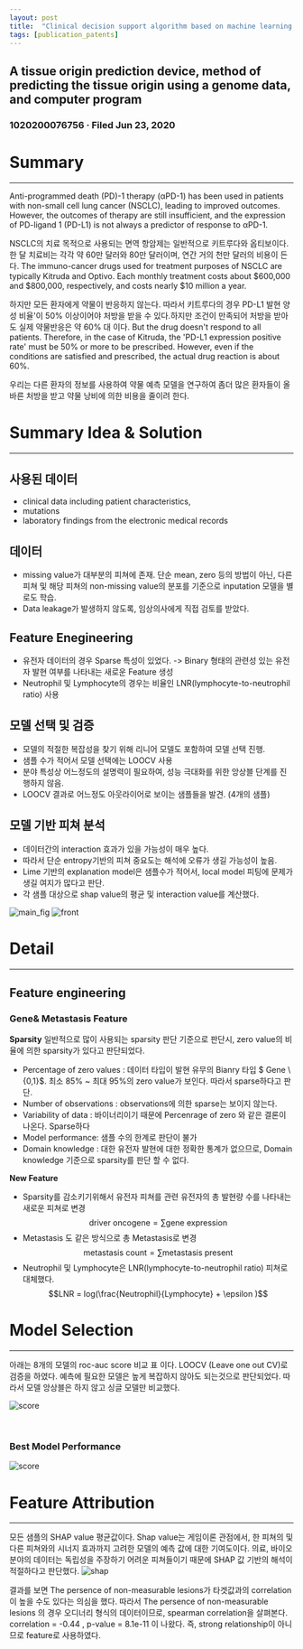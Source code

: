 ```yaml
---
layout: post
title:  "Clinical decision support algorithm based on machine learning to assess the clinical response to anti–pd-1 therapy"
tags: [publication_patents]
---
```



## A tissue origin prediction device, method of predicting the tissue origin using a genome data, and computer program
### 1020200076756 · Filed Jun 23, 2020

# Summary 
---

 Anti-programmed death (PD)-1 therapy (αPD-1) has been used in patients with non-small cell
lung cancer (NSCLC), leading to improved outcomes. However, the outcomes of therapy are still
insufficient, and the expression of PD-ligand 1 (PD-L1) is not always a predictor of response to
αPD-1. 

 NSCLC의 치료 목적으로 사용되는 면역 항암제는 일반적으로 키트루다와 옵티보이다.
한 달 치료비는 각각 약 60만 달러와 80만 달러이며, 연간 거의 천만 달러의 비용이 든다.
 The immuno-cancer drugs used for treatment purposes of NSCLC are typically Kitruda and Optivo.
Each monthly treatment costs about $600,000 and $800,000, respectively, and costs nearly $10 million a year.


하지만 모든 환자에게 약물이 반응하지 않는다. 따라서 키트루다의 경우 PD-L1 발현 양성 비율'이 50% 이상이어야 처방을 받을 수 있다.하지만 조건이 만족되어 처방을 받아도 실제 약물반응은 약 60% 대 이다. 
But the drug doesn't respond to all patients. Therefore, in the case of Kitruda, the 'PD-L1 expression positive rate' must be 50% or more to be prescribed. However, even if the conditions are satisfied and prescribed, the actual drug reaction is about 60%.

우리는 다른 환자의 정보를 사용하여 약물 예측 모델을 연구하여 좀더 많은 환자들이 올바른 처방을 받고 약물 낭비에 의한 비용을 줄이려 한다. 

# Summary Idea & Solution
---

## 사용된 데이터 
- clinical data including patient characteristics, 
- mutations
- laboratory findings from the electronic medical records

## 데이터 
- missing value가 대부분의 피쳐에 존재. 단순 mean, zero 등의 방법이 아닌, 다른 피쳐 및 해당 피쳐의 non-missing value의 분포를 기준으로 inputation 모델을 별로도 학습. 
- Data leakage가 발생하지 않도록, 임상의사에게 직접 검토를 받았다. 

## Feature Enegineering 
- 유전자 데이터의 경우 Sparse 특성이 있었다. -> Binary 형태의 관련성 있는 유전자 발현 여부를 나타내는 새로운 Feature 생성
- Neutrophil 및 Lymphocyte의 경우는 비율인 LNR(lymphocyte-to-neutrophil ratio) 사용 

## 모델 선택 및 검증
- 모델의 적절한 복잡성을 찾기 위해 리니어 모델도 포함하여 모델 선택 진행. 
- 샘플 수가 적어서 모델 선택에는 LOOCV 사용
- 분야 특성상 어느정도의 설명력이 필요하여, 성능 극대화를 위한 앙상블 단계를 진행하지 않음. 
- LOOCV 결과로 어느정도 아웃라이어로 보이는 샘플들을 발견. (4개의 샘플)

## 모델 기반 피쳐 분석
- 데이터간의 interaction 효과가 있을 가능성이 매우 높다. 
- 따라서 단순 entropy기반의 피쳐 중요도는 해석에 오류가 생길 가능성이 높음.   
- Lime 기반의 explanation model은 샘플수가 적어서, local model 피팅에 문제가 생길 여지가 많다고 판단.  
- 각 샘플 대상으로 shap value의 평균 및 interaction value를 계산했다. 


![main_fig](/assets/publication_patents/CDSS_main.jpg)
![front](/assets/publication_patents/paper_front.png)


# Detail 
---
## Feature engineering 

### Gene& Metastasis Feature 

**Sparsity**
일반적으로 많이 사용되는 sparsity 판단 기준으로 판단시, zero value의 비율에 의한 sparsity가 있다고 판단되었다.
- Percentage of zero values : 데이터 타입이 발현 유무의 Bianry 타입 \$ Gene \ {0,1}\$. 최소 85% ~ 최대 95%의 zero value가 보인다. 따라서 sparse하다고 판단. 
- Number of observations : observations에 의한 sparse는 보이지 않는다. 
- Variability of data : 바이너리이기 때문에 Percenrage of zero 와 같은 결론이 나온다. Sparse하다 
- Model performance: 샘플 수의 한계로 판단이 불가 
- Domain knowledge : 대한 유전자 발현에 대한 정확한 통계가 없으므로, Domain knowledge 기준으로 sparsity를 판단 할 수 없다. 

**New Feature**
- Sparsity를 감소키기위해서 유전자 피쳐를 관련 유전자의 총 발현량 수를 나타내는 새로운 피쳐로 변경 
$$\text{driver oncogene} = \sum{ \text{gene expression}}$$
- Metastasis 도 같은 방식으로 총 Metastasis로 변경 
$$\text{metastasis count} = \sum{ \text{metastasis present}}$$
- Neutrophil 및 Lymphocyte은 LNR(lymphocyte-to-neutrophil ratio) 피쳐로 대체했다. 
$$LNR = log(\frac{Neutrophil}{Lymphocyte} + \epsilon )$$


# Model Selection
---
아래는 8개의 모델의 roc-auc score 비교 표 이다. LOOCV (Leave one out CV)로 검증을 하였다. 
예측에 필요한 모델은 높게 복잡하지 않아도 되는것으로 판단되었다. 따라서 모델 앙상블은 하지 않고 싱글 모델만 비교했다. 

![score](/assets/publication_patents/paper_compare.png)

<br/>
    
### Best Model Performance
![score](/assets/publication_patents/paper_score.png)



    
# Feature Attribution
---
모든 샘플의 SHAP value 평균값이다. 
Shap value는 게임이론 관점에서, 한 피쳐의 및 다른 피쳐와의 시너지 효과까지 고려한 모델의 예측 값에 대한 기여도이다. 
의료, 바이오 분야의 데이터는 독립성을 주장하기 어려운 피쳐들이기 때문에 SHAP 값 기반의 해석이 적절하다고 판단했다. 
![shap](/assets/publication_patents/paper_shap_val.png)

결과를 보면 The persence of non-measurable lesions가 타겟값과의 correlation이 높을 수도 있다는 의심을 했다. 따라서 
The persence of non-measurable lesions 의 경우 오디너리 형식의 데이터이므로, spearman correlation을 살펴본다. 
correlation = -0.44 , p-value = 8.1e-11 이 나왔다. 즉, strong relationship이 아니므로 feature로 사용하였다.

<!-- 반응 여부 : 바이너리, lesions은 오디너리 형식(0,0.5,1)  
correlation을 스피어만 , 피어슨중 골라야함. 
설명을 하면 
스피어만은 monotonic relationship, 피어슨은 linear relationship 이 있는지를 보는 것이다. 
모노토닉은 한 변수가 증가할때 다른 변수도 증가하는지 여부만 보는것. 
linear는 한변수가 1증가시 다른변수도 같은양인 1로 증가하는지, 증가 폭도 같이 보는것이다. (양적관계도 포함되어있다.)
 -->

